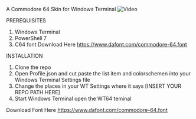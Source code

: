 A Commodore 64 Skin for Windows Terminal
![Video](https://github.com/KillerFeature/WT64/raw/master/video.gif "Video")

PREREQUISITES
1. Windows Terminal
2. PowerShell 7
3. C64 font Download Here https://www.dafont.com/commodore-64.font

INSTALLATION
1. Clone the repo
2. Open Profile.json and cut paste the list item and colorschemen into your Windows Terminal Settings file
3. Change the places in your WT Settings where it says [INSERT YOUR REPO PATH HERE]
4. Start Windows Terminal open the WT64 teminal

Download Font Here
https://www.dafont.com/commodore-64.font